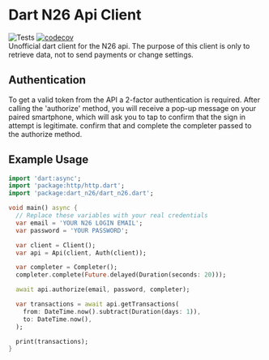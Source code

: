 # Dart N26 Api Client
![Tests](https://github.com/fgehrlicher/dart-n26/workflows/Tests/badge.svg) [![codecov](https://codecov.io/gh/fgehrlicher/dart-n26/branch/master/graph/badge.svg)](https://codecov.io/gh/fgehrlicher/dart-n26)  
Unofficial dart client for the N26 api. The purpose of this client is only to retrieve data, 
not to send payments or change settings.

## Authentication
To get a valid token from the API a 2-factor authentication is required. 
After calling the 'authorize' method, you will receive a pop-up message on your paired smartphone, 
which will ask you to tap to confirm that the sign in attempt is legitimate. confirm that and complete 
the completer passed to the authorize method. 


## Example Usage
```dart
import 'dart:async';
import 'package:http/http.dart';
import 'package:dart_n26/dart_n26.dart';

void main() async {
  // Replace these variables with your real credentials
  var email = 'YOUR N26 LOGIN EMAIL';
  var password = 'YOUR PASSWORD';

  var client = Client();
  var api = Api(client, Auth(client));

  var completer = Completer();
  completer.complete(Future.delayed(Duration(seconds: 20)));

  await api.authorize(email, password, completer);

  var transactions = await api.getTransactions(
    from: DateTime.now().subtract(Duration(days: 1)),
    to: DateTime.now(),
  );

  print(transactions);
}
```

